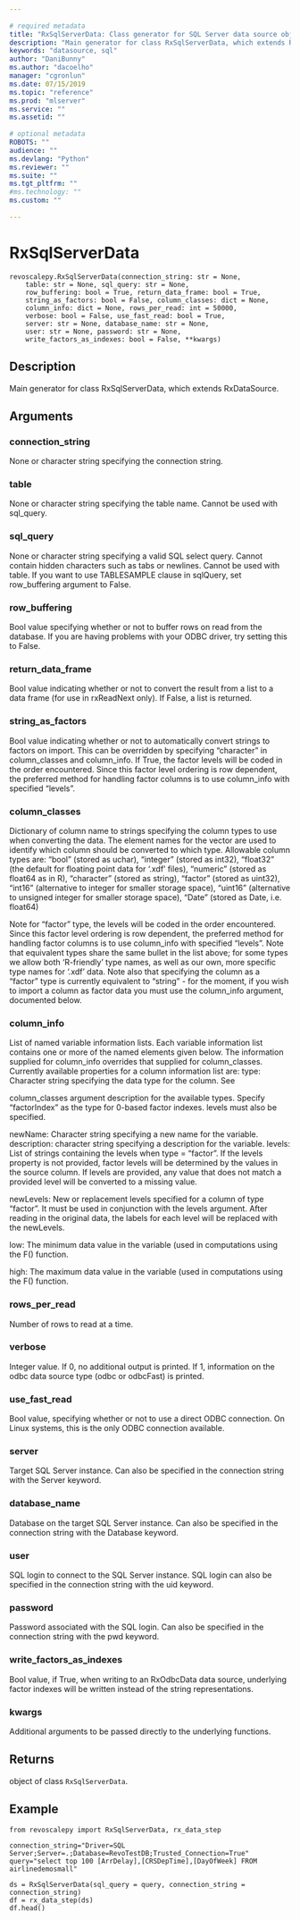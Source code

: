 ```yaml
--- 
 
# required metadata 
title: "RxSqlServerData: Class generator for SQL Server data source objects (revoscalepy)" 
description: "Main generator for class RxSqlServerData, which extends RxDataSource." 
keywords: "datasource, sql" 
author: "DaniBunny"
ms.author: "dacoelho" 
manager: "cgronlun" 
ms.date: 07/15/2019
ms.topic: "reference" 
ms.prod: "mlserver" 
ms.service: "" 
ms.assetid: "" 
 
# optional metadata 
ROBOTS: "" 
audience: "" 
ms.devlang: "Python" 
ms.reviewer: "" 
ms.suite: "" 
ms.tgt_pltfrm: "" 
#ms.technology: "" 
ms.custom: "" 
 
---
```


# RxSqlServerData


 



```
revoscalepy.RxSqlServerData(connection_string: str = None,
    table: str = None, sql_query: str = None,
    row_buffering: bool = True, return_data_frame: bool = True,
    string_as_factors: bool = False, column_classes: dict = None,
    column_info: dict = None, rows_per_read: int = 50000,
    verbose: bool = False, use_fast_read: bool = True,
    server: str = None, database_name: str = None,
    user: str = None, password: str = None,
    write_factors_as_indexes: bool = False, **kwargs)
```





## Description

Main generator for class RxSqlServerData, which extends RxDataSource.


## Arguments


### connection_string

None or character string specifying the
connection string.


### table

None or character string specifying the table name. Cannot be
used with sql_query.


### sql_query

None or character string specifying a valid SQL select
query. Cannot contain hidden characters such as tabs or newlines. Cannot be
used with table. If you want to use TABLESAMPLE clause in sqlQuery, set
row_buffering argument to False.


### row_buffering

Bool value specifying whether or not to buffer rows on
read from the database. If you are having problems with your ODBC driver,
try setting this to False.


### return_data_frame

Bool value indicating whether or not to convert the
result from a list to a data frame (for use in rxReadNext only). If False,
a list is returned.


### string_as_factors

Bool value indicating whether or not to
automatically convert strings to factors on import. This can be overridden
by specifying “character” in column_classes and column_info. If True, the
factor levels will be coded in the order encountered. Since this factor
level ordering is row dependent, the preferred method for handling factor
columns is to use column_info with specified “levels”.


### column_classes

Dictionary of column name to strings specifying the
column types to use when converting the data. The element names for the
vector are used to  identify which column should be converted to which type.
Allowable column types are:
“bool” (stored as uchar),
“integer” (stored as int32),
“float32” (the default for floating point data for ‘.xdf’ files),
“numeric” (stored as float64 as in R),
“character” (stored as string),
“factor” (stored as uint32),
“int16” (alternative to integer for smaller storage space),
“uint16” (alternative to unsigned integer for smaller storage space),
“Date” (stored as Date, i.e. float64)

Note for “factor” type, the levels will be coded in the order
encountered. Since this factor level ordering is row dependent, the
preferred method for handling factor columns is to use column_info with
specified “levels”.
Note that equivalent types share the same bullet in the list above; for
some types we allow both ‘R-friendly’ type names, as well as our own,
more specific type names for ‘.xdf’ data.
Note also that specifying the column as a “factor” type is currently
equivalent to “string” - for the moment, if you wish to import a column
as factor data you must use the column_info argument, documented below.


### column_info

List of named variable information lists. Each variable
information list contains one or more of the named elements given below.
The information supplied for column_info overrides that supplied for
column_classes.
Currently available properties for a column information list are:
type: Character string specifying the data type for the column. See

column_classes argument description for the available types. Specify “factorIndex” as the type for 0-based factor indexes. levels must also be specified.

newName: Character string specifying a new name for the variable.
description: character string specifying a description for the variable.
levels: List of strings containing the levels when type = “factor”. If the levels property is not provided, factor levels will be determined by the values in the source column. If levels are provided, any value that does not match a provided level will be converted to a missing value.

newLevels: New or replacement levels specified for a column of type
    “factor”. It must be used in conjunction with the levels argument.
    After reading in the original data, the labels for each level will be
    replaced with the newLevels.

low: The minimum data value in the variable (used in computations using
    the F() function.

high: The maximum data value in the variable (used in computations
    using the F() function.


### rows_per_read

Number of rows to read at a time.


### verbose

Integer value. If 0, no additional output is printed. If 1,
information on the odbc data source type (odbc or odbcFast) is printed.


### use_fast_read

Bool value, specifying whether or not to use a direct
ODBC connection. On Linux systems, this is the only ODBC connection
available.


### server

Target SQL Server instance. Can also be specified in the
connection string with the Server keyword.


### database_name

Database on the target SQL Server instance. Can also
be specified in the connection string with the Database keyword.


### user

SQL login to connect to the SQL Server instance. SQL login can
also be specified in the connection string with the uid keyword.


### password

Password associated with the SQL login. Can also be
specified in the connection string with the pwd keyword.


### write_factors_as_indexes

Bool value, if True, when writing to an
RxOdbcData data source, underlying factor indexes will be written instead
of the string representations.


### kwargs

Additional arguments to be passed directly to the underlying
functions.


## Returns

object of class `RxSqlServerData`.


## Example



```
from revoscalepy import RxSqlServerData, rx_data_step

connection_string="Driver=SQL Server;Server=.;Database=RevoTestDB;Trusted_Connection=True"
query="select top 100 [ArrDelay],[CRSDepTime],[DayOfWeek] FROM airlinedemosmall"

ds = RxSqlServerData(sql_query = query, connection_string = connection_string)
df = rx_data_step(ds)
df.head()
```

